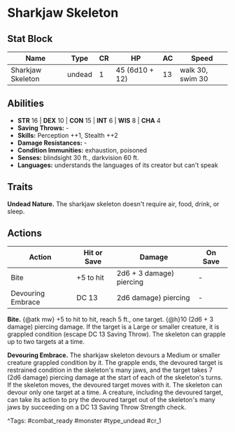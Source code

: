 # Sharkjaw Skeleton

## Stat Block

| Name | Type | CR | HP | AC | Speed |
|------|------|----|----|----|-------|
| Sharkjaw Skeleton | undead | 1 | 45 (6d10 + 12) | 13 | walk 30, swim 30 |

## Abilities

- **STR** 16 | **DEX** 10 | **CON** 15 | **INT** 6 | **WIS** 8 | **CHA** 4
- **Saving Throws:** -  
- **Skills:** Perception ++1, Stealth ++2  
- **Damage Resistances:** -  
- **Condition Immunities:** exhaustion, poisoned  
- **Senses:** blindsight 30 ft., darkvision 60 ft.  
- **Languages:** understands the languages of its creator but can't speak

## Traits

**Undead Nature.** The sharkjaw skeleton doesn't require air, food, drink, or sleep.


## Actions

| Action | Hit or Save | Damage | On Save |
|--------|--------------|--------|----------|
| Bite | +5 to hit | 2d6 + 3 damage) piercing | - |
| Devouring Embrace | DC 13 | 2d6 damage) piercing | - |

**Bite.** {@atk mw} +5 to hit to hit, reach 5 ft., one target. {@h}10 (2d6 + 3 damage) piercing damage. If the target is a Large or smaller creature, it is grappled condition (escape DC 13 Saving Throw). The skeleton can grapple up to two targets at a time.

**Devouring Embrace.** The sharkjaw skeleton devours a Medium or smaller creature grappled condition by it. The grapple ends, the devoured target is restrained condition in the skeleton's many jaws, and the target takes 7 (2d6 damage) piercing damage at the start of each of the skeleton's turns. If the skeleton moves, the devoured target moves with it. The skeleton can devour only one target at a time. A creature, including the devoured target, can take its action to pry the devoured target out of the skeleton's many jaws by succeeding on a DC 13 Saving Throw Strength check.


^Tags: #combat_ready #monster #type_undead #cr_1